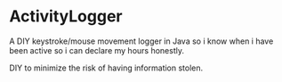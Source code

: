 # ActivityLogger

A DIY keystroke/mouse movement logger in Java so i know when i have been active so i can declare my hours honestly.

DIY to minimize the risk of having information stolen.
